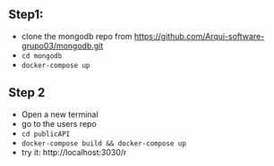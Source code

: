 

## Step1: 
- clone the mongodb repo from https://github.com/Arqui-software-grupo03/mongodb.git
- `cd mongodb`
- `docker-compose up`

## Step 2
- Open a new terminal
- go to the users repo 
- `cd publicAPI`
- `docker-compose build && docker-compose up`
- try it:
        http://localhost:3030/r